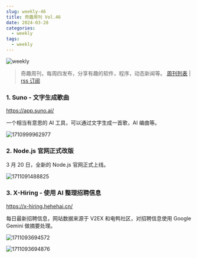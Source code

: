 ```yaml
---
slug: weekly-46
title: 奇趣周刊 Vol.46
date: 2024-03-28
categories:
  - weekly
tags:
  - weekly
---
```


![weekly](https://imgurl.zishu.me/weekly.webp)

> 奇趣周刊，每周四发布，分享有趣的软件，程序，动态新闻等。 [周刊列表](/categories/weekly/) | [rss 订阅](/categories/weekly/index.xml)

### 1. Suno - 文字生成歌曲

https://app.suno.ai/

一个相当有意思的 AI 工具，可以通过文字生成一首歌，AI 编曲等。

![1710999962977](https://imgurl.zishu.me/2024/03/1710999962977.webp)

### 2. Node.js 官网正式改版

3 月 20 日，全新的 Node.js 官网正式上线。

![1711091488825](https://imgurl.zishu.me/2024/03/1711091488825.webp)

### 3. X-Hiring - 使用 AI 整理招聘信息

https://x-hiring.hehehai.cn/

每日最新招聘信息，网站数据来源于 V2EX 和电鸭社区，对招聘信息使用 Google Gemini 做摘要处理。

![1711093694572](https://imgurl.zishu.me/2024/03/1711093694572.webp)

![1711093694876](https://imgurl.zishu.me/2024/03/1711093694876.webp)
